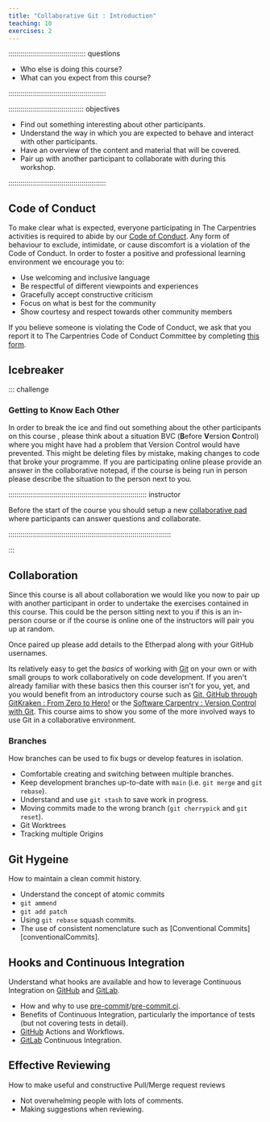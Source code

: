 ```yaml
---
title: "Collaborative Git : Introduction"
teaching: 10
exercises: 2
---
```


:::::::::::::::::::::::::::::::::::::: questions

- Who else is doing this course?
- What can you expect from this course?

::::::::::::::::::::::::::::::::::::::::::::::::

::::::::::::::::::::::::::::::::::::: objectives

- Find out something interesting about other participants.
- Understand the way in which you are expected to behave and interact with other participants.
- Have an overview of the content and material that will be covered.
- Pair up with another participant to collaborate with during this workshop.

::::::::::::::::::::::::::::::::::::::::::::::::

## Code of Conduct

To make clear what is expected, everyone participating in The Carpentries activities is required to abide by our
[Code of Conduct][coc]. Any form of behaviour to exclude, intimidate, or cause discomfort is a violation of the Code of
Conduct. In order to foster a positive and professional learning environment we encourage you to:

- Use welcoming and inclusive language
- Be respectful of different viewpoints and experiences
- Gracefully accept constructive criticism
- Focus on what is best for the community
- Show courtesy and respect towards other community members

If you believe someone is violating the Code of Conduct,
we ask that you report it to The Carpentries Code of Conduct Committee
by completing [this form](https://goo.gl/forms/KoUfO53Za3apOuOK2).

## Icebreaker

::: challenge

### Getting to Know Each Other

In order to break the ice and find out something about the other participants on this course , please think about a
situation BVC (**B**efore **V**ersion **C**ontrol) where you might have had a problem that Version Control would have
prevented. This might be deleting files by mistake, making changes to code that broke your programme. If you are
participating online please provide an answer in the collaborative notepad, if the course is being run in person please
describe the situation to the person next to you.

:::::::::::::::::::::::::::::::::::::::::::::::::::::::::::::::::::: instructor

Before the start of the course you should setup a new [collaborative pad][carpentryPad] where participants can answer
questions and collaborate.

::::::::::::::::::::::::::::::::::::::::::::::::::::::::::::::::::::::::::::::::

:::

## Collaboration

Since this course is all about collaboration we would like you now to pair up with another participant in order to
undertake the exercises contained in this course. This could be the person sitting next to you if this is an in-person
course or if the course is online one of the instructors will pair you up at random.

Once paired up please add details to the Etherpad along with your GitHub usernames.

Its relatively easy to get the _basics_ of working with [Git][git] on your own or with small groups to work
collaboratively on code development. If you aren't already familiar with these basics then this courser isn't for you,
yet, and you would benefit from an introductory course such as [Git, GitHub through GitKraken : From Zero to
Hero!][zeroHero] or the [Software Carpentry : Version Control with Git][swCarpentryGit]. This course aims to show you
some of the more involved ways to use Git in a collaborative environment.

### Branches

How branches can be used to fix bugs or develop features in isolation.

- Comfortable creating and switching between multiple branches.
- Keep development branches up-to-date with `main` (i.e. `git merge` and `git rebase`).
- Understand and use `git stash` to save work in progress.
- Moving commits made to the wrong branch (`git cherrypick` and `git reset`).
- Git Worktrees
- Tracking multiple Origins

## Git Hygeine

How to maintain a clean commit history.

- Understand the concept of atomic commits
- `git ammend`
- `git add patch`
- Using `git rebase` squash commits.
- The use of consistent nomenclature such as [Conventional Commits][conventionalCommits].

## Hooks and Continuous Integration

Understand what hooks are available and how to leverage Continuous Integration on [GitHub][github] and [GitLab][gitlab].

- How and why to use [pre-commit](https://pre-commit.com)/[pre-commit.ci](https://pre-commit.ci).
- Benefits of Continuous Integration, particularly the importance of tests (but not covering tests in detail).
- [GitHub][github] Actions and Workflows.
- [GitLab][gitlab] Continuous Integration.

## Effective Reviewing

How to make useful and constructive Pull/Merge request reviews

- Not overwhelming people with lots of comments.
- Making suggestions when reviewing.

[carpentryPad]: https://pad.carpentries.org/
[coc]: https://docs.carpentries.org/topic_folders/policies/code-of-conduct.html
[git]: https://git-scm.com
[github]: https://github.com
[gitlab]: https://gitlab.com
[swCarpentryGit]: https://swcarpentry.github.io/git-novice/
[zeroHero]: https://srse-git-github-zero2hero.netlify.app
